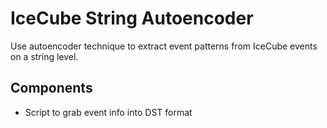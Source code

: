 # IceCube String Autoencoder 
Use autoencoder technique to extract event patterns from IceCube events on a string level.

## Components
* Script to grab event info into DST format
